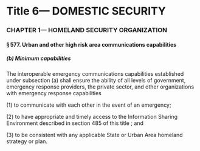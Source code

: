 
# Title 6— DOMESTIC SECURITY
### CHAPTER 1— HOMELAND SECURITY ORGANIZATION
#### § 577. Urban and other high risk area communications capabilities
##### (b) Minimum capabilities

The interoperable emergency communications capabilities established under subsection (a) shall ensure the ability of all levels of government, emergency response providers, the private sector, and other organizations with emergency response capabilities

(1) to communicate with each other in the event of an emergency;

(2) to have appropriate and timely access to the Information Sharing Environment described in section 485 of this title ; and

(3) to be consistent with any applicable State or Urban Area homeland strategy or plan.
